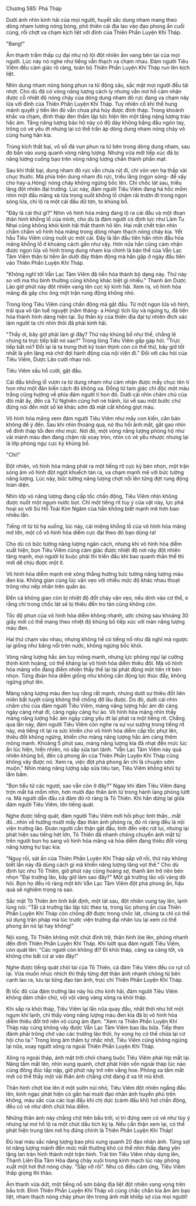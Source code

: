 




Chương 585: Phá Tháp


Dưới ánh nhìn kinh hãi của mọi người, huyết sắc dung nham mang theo dòng nham tương nóng bỏng, phô thiên cái địa lao vào đạo phong ấn cuối cùng, rồi chợt va chạm kịch liệt với đỉnh của Thiên Phần Luyện Khí Tháp.

"Bang!"

Âm thanh trầm thấp cự đại như nộ lôi đột nhiên ầm vang bên tai của mọi người. Lúc này nó nghe như tiếng vẫn thạch va chạm nhau. Đám người Tiêu Viêm đều cảm giác rõ ràng, toàn bộ Thiên Phần Luyện Khí Tháp run lên kịch liệt.

Nhìn dung nham nóng bỏng phun ra từ động sâu, sắc mặt mọi người đều tái nhợt. Cho dù đã có vòng năng lượng cách ly nhưng vẫn mơ hồ cảm nhận được cỗ nhiệt độ nóng cháy của dòng dung nham đỏ rực đang va chạm nảy lửa với đỉnh của Thiên Phần Luyện Khí Tháp. Tuy nhiên cỗ khí thế hung mãnh quyết ý tiến lên đó vẫn chưa phá hủy được đỉnh tháp. Trong khoảnh khắc va chạm, đỉnh tháp đen thẩm lập tức hiện lên một tầng năng lượng tráo hắc ám. Tầng năng lượng bảo hộ này có độ dày không bằng đầu ngón tay, trông có vẻ yếu ớt nhưng lại có thể trấn áp dòng dung nham nóng chảy vô cùng hung hãn kia.

Trùng kích thất bại, vô số đá vụn phun ra từ bên trong dòng dung nham, sau đó bắn vào xung quanh vòng năng lượng. Nhưng vừa mới tiếp xúc đã bị năng lượng cuồng bạo trên vòng năng lượng chấn thành phấn mạt.

Sau khi thất bại, dung nham đỏ rực vẫn chưa rút đi, chỉ vỏn vẹn hạ thấp vài chục thước. Mà phía trên dung nham đỏ rực, triều lãng (ngọn sóng- để vậy cho hay-a.Hóng) nóng cháy không ngừng bốc lên. Chỉ chốc lát sau, triều lãng đột nhiên đại trướng. Lúc này, đám người Tiêu Viêm đang há hốc mồm nhìn một đầu mãng xà lửa trong suốt khổng lồ chậm rãi trườn đi trong ngọn sóng lửa, chỉ lộ ra một cái đầu dữ tợn, to khủng bố.

"Đây là cái thứ gì?" Nhìn vô hình hỏa mãng đang lộ ra cái đầu và một đoạn thân hình khổng lồ của mình, cho dù là đám người có định lực như Lâm Tu Nhai cũng không khỏi kinh hãi thất thanh hô lên. Hai mắt chết trân nhìn chằm chằm vô hình hỏa mãng trong dòng nham thạch nóng chảy kia. Yết hầu Tiêu Viêm cũng nuốt ực một cái. Đây là lần đầu tiên hắn nhìn đầu hỏa mãng khổng lồ ở khoảng cách gần như vậy. Hơn nữa hắn cũng cảm nhận được ngọn lửa vô hình trong dung nham kia chính là bản thể của Vẫn Lạc Tâm Viêm thần bí tiềm ẩn dưới đáy thâm động mà hắn gặp ở ngày đầu tiên vào Thiên Phần Luyện Khí Tháp.

"Không nghĩ tới Vẫn Lạc Tâm Viêm đã tiến hóa thành bộ dạng này. Thứ này so với ma thú bình thường cũng không khác biệt gì nhiều." Thanh âm Dược Lão giờ phút này đột nhiên vang lên cực kỳ kinh hãi. Xem ra, vô hình hỏa mãng đã gây cho ông một trận rung động không nhỏ.

Trong lòng Tiêu Viêm cũng chấn động mà gật đầu. Từ một ngọn lửa vô hình, trải qua vô tận tuế nguyệt (năm tháng- a.Hóng) tích lũy và ngưng tụ, đã tiến hóa thành hình dáng hiện tại. Sự thần kỳ của thiên địa đại tự nhiên đích xác làm người ta chỉ nhìn thôi đã phải kinh hãi.

"Thầy ơi, bây giờ phải làm gì đây? Thứ này khủng bố như thế, chẳng lẽ chúng ta trực tiếp bắt nó sao?" Trong lòng Tiêu Viêm gấp gáp hỏi. "Trực tiếp bắt nó? Đổi lại là ta trong thời kỳ toàn thịnh còn có thể thử, bây giờ tốt nhất là yên lặng mà chờ đợi hành động của nội viện đi." Đối với câu hỏi của Tiêu Viêm, Dược Lão cười nhạo nói.

Tiêu Viêm xấu hổ cười, gật đầu.

Cái đầu khổng lồ vươn ra từ dung nham như cảm nhận được mấy chục tên tí hon như một đàn kiến cách đó không xa. Đồng tử tam giác chỉ độc một màu trắng cũng hướng về phía đám người tí hon đó. Dưới cái nhìn chăm chú của đôi mắt ấy, đến cả Tử Nghiên cũng hơi né tránh, lùi về sau một bước chứ đừng nói đến một số kẻ khác sớm đã mặt cắt không giọt máu.

Vô hình hỏa mãng xem đám người Tiêu Viêm như mấy con kiến, căn bản không để ý đến. Sau khi nhìn thoáng qua, nó thu hồi ánh mắt, gắt gao nhìn về đỉnh tháp tối đen như mực. Nơi đó, một vòng năng lượng phòng hộ như vải mành màu đen đang chậm rãi xoay tròn, nhìn có vẻ yếu nhược nhưng lại là lớp phòng ngự cực kỳ khủng bố.

"Chi!"

Đột nhiên, vô hình hỏa mãng phát ra một tiếng rít cực kỳ bén nhọn, một trận sóng âm vô hình đột ngột khuếch tán ra, va chạm mạnh mẽ với bức tường năng lượng. Lúc này, bức tường năng lượng chợt nổi lên từng đợt rung động toàn diện.

Nhìn lớp vỏ năng lượng đang cấp tốc chấn động, Tiêu Viêm nhịn không được nuốt một ngụm nước bọt. Chỉ một tiếng rít tùy ý của vật này, lực phá hoại so với Sư Hổ Toái Kim Ngâm của hắn không biết mạnh mẽ hơn bao nhiêu lần.

Tiếng rít từ từ hạ xuống, lúc này, cái miệng khổng lồ của vô hình hỏa mãng mở lớn, một cổ vô hình hỏa diễm cực đại theo đó bạo dũng ra!

Cho dù có bức tường năng lượng ngăn cách, nhưng khi vô hình hỏa diễm xuất hiện, bọn Tiêu Viêm cũng cảm giác được nhiệt độ nơi này đột nhiên tăng mạnh, mọi người bị buộc phải thi triển đấu khí bao quanh thân thể thì mới dễ chịu được một ít.

Vô hình hỏa diễm mạnh mẽ xông thẳng hướng bức tường năng lượng màu đen kia. Không gian cùng lúc văn vẹo với nhiều mức độ khác nhau thoạt trông như nếp nhăn trên quần áo.

Đến cả không gian còn bị nhiệt độ đốt cháy vặn vẹo, nếu dính vào cơ thể, e rằng chỉ trong chốc lát sẽ bị thiêu đến tro tàn cũng không còn.

Tốc độ phun của vô hình hỏa diễm không nhanh, ước chừng sau khoảng 30 giây mới có thể mang theo nhiệt độ khủng bố tiếp xúc với màn năng lượng màu đen.

Hai thứ chạm vào nhau, nhưng không hề có tiếng nổ như đã nghĩ mà ngược lại giống như băng nổi trên nước, không ngừng bốc khói.

Vòng năng lượng hắc ám tuy mỏng manh, nhưng lực phòng ngự lại cường thịnh kinh hoàng, có thể kháng lại vô hình hỏa diễm thiêu đốt. Mà vô hình hỏa mãng vốn đang điềm nhiên thấy thế lại tái phát động một tiến rít bén nhọn. Từng đoàn hỏa diễm giống như không cần động lực thúc đẩy, không ngừng phụt lên.

Màng năng lượng màu đen tuy rằng rất mạnh, nhưng dưới sự thiêu đốt liên miên bất tuyệt cũng không thể chống đỡ lâu được. Do đó, dưới cái nhìn chăm chú của đám người Tiêu Viêm, màng năng lượng hắc ám đó càng ngày càng nhạt đi, càng ngày càng hư ảo. Vô hình hỏa mãng nhìn thấy màng năng lượng hắc ám ngày càng yếu ớt lại phát ra một tiếng rít. Chẳng qua lần này, đám người Tiêu Viêm còn nghe ra sự vui sướng trong tiếng rít này, mà tiếng rít lại ra sức khiến cho vô hình hỏa diễm cấp tốc phụt lên, thiêu đốt không ngừng, khiến cho màng năng lượng hắc ám càng thêm mỏng manh. Khoảng 5 phút sau, màng năng lượng kia đã nhạt đến mức lúc ẩn lúc hiện, hiển nhiên, nó sắp sửa tan tành. "Vẫn Lạc Tâm Viêm này quả nhiên khủng bố, đến cả phong ấn của Thiên Phần Luyện Khí Tháp cũng không vây được nó. Xem ra, việc đột phá phong ấn chỉ là chuyện sớm muộn." Nhìn màng năng lượng sắp sửa tiêu tan, Tiêu Viêm không khỏi tự lẩm bẩm.

"Bọn tiểu tử các ngươi, sao vẫn còn ở đây?" Ngay khi đám Tiêu Viêm đang trợn mắt há mồm nhìn, hơn mười đạo thân ảnh từ trong hành lang phóng lướt ra. Mà người dẫn đầu cả đám đó rõ ràng là Tô Thiên. Khi hắn dừng lại giữa đám người Tiêu Viêm, lớn tiếng quát.

Nghe được tiếng quát, đám người Tiêu Viêm mới hồi phục tinh thần…mắt đỏ…nhìn về hướng mười mấy đạo thân ảnh phóng ra, đó rõ ràng đều là nội viện trưởng lão. Đoàn người cẩn thận gật đầu, tính đến việc rút lui, nhưng lại phát hiện sau tiếng hét lớn, Tô Thiên đã nhanh chóng chuyển ánh mắt từ trên người bọn họ sang vô hình hỏa mãng và hỏa diễm đang thiêu đốt vòng năng lượng hư bạc kia.

"Nguy rồi, sát ấn của Thiên Phần Luyện Khí Tháp sắp vỡ rồi, thứ này không biết lần này đã dùng cách gì mà khiến năng lượng tăng vọt thế." Cho dù định lực như Tô Thiên, giờ phút này cũng hoảng sợ, thanh âm trở nên bén nhọn "Đại trưởng lão, bây giờ làm sao đây?" Một gã trưởng lão vội vàng dò hỏi. Bọn họ đều rõ ràng một khi Vẫn Lạc Tâm Viêm đột phá phong ấn, hậu quả sẽ nghiêm trọng ra sao.

Sắc mặt Tô Thiên âm tình bất định, một lát sau, đột nhiên vung tay lên, lạnh lùng nói: "Tất cả trưởng lão lập tức theo ta, trong lúc phong ấn của Thiên Phần Luyện Khí Tháp còn chống đỡ được trong chốc lát, chúng ta chỉ có thể sử dụng trận pháp mà lúc trước viện trưởng đại nhân lưu lại xem có thể phong ấn nó lại hay không!"

Nói xong, Tô Thiên không một chút đình trệ, thân hình lóe lên, phóng nhanh đến đỉnh Thiên Phần Luyện Khí Tháp. Khi lướt qua đám người Tiêu Viêm, còn quát lên: "Các ngươi còn không đi? Đi khỏi tháp, càng xa càng tốt, và không cho bất cứ ai vào đây!"

Nghe được tiếng quát chói tai của Tô Thiên, cả đám Tiêu Viêm đếu co rụt cổ lại. Vừa muốn nhúc nhích thì thấy từng đợt thân ảnh nhanh chóng từ bên cạnh lao ra, lưu lại từng đạo tàn ảnh, trực chỉ Thiên Phần Luyện Khí Tháp.

Bị tốc độ của đám trưởng lão này hù cho kinh hãi, đám người Tiêu Viêm không dám chần chừ, vội vội vàng vàng xông ra khỏi tháp.

Khi sắp ra khỏi tháp, Tiêu Viêm lại lần nữa quay đầu, nhất thời như hít một ngụm khí lạnh, chỉ thấy vòng năng lượng màu đen kia đã bị vô hình hỏa diễm thiêu đốt trở nên vô cùng ảm đạm. "Xem ra Thiên Phần Luyện Khí Tháp này cũng không vây được Vẫn Lạc Tâm Viêm bao lâu bữa. Tiếp theo đành phải trông chờ vào các trưởng lão thôi, hy vọng họ có thể chừa lại cơ hội cho ta." Trong lòng âm thầm tự nhắc nhở, Tiêu Viêm cũng không ngừng lại nữa, xoay người xông ra ngoài Thiên Phần Luyện Khí Tháp.

Xông ra ngoài tháp, ánh mặt trời chói chang buộc Tiêu Viêm phải híp mắt lại. Nâng tầm mắt lên, nhìn xung quanh, chợt phát hiện vốn ngoài tháp lúc nào cũng đông đúc tấp nập, giờ phút này trở nên vắng hoe. Phóng xa tầm mắt mới có thể thấy một vài thân ảnh chằng chịt đang ở xa tít mù khơi.

Thân hình chợt lóe lên ở một sườn núi nhỏ, Tiêu Viêm đột nhiên ngẩng đầu lên, kinh ngạc phát hiện có gần hai mươi đạo nhân ảnh huyền phù trên không, màu sắc của các loại đấu khí chị dực (cánh đấu khí) hơi chấn động, đều có vẻ như dính chút hỏa diễm.

Những thân ảnh này chằng chịt trên bầu trời, vị trí đứng xem có vẻ như tùy ý nhưng lại mơ hồ lộ ra một chút dấu tích kỳ lạ. Nếu cẩn thận xem lại, có thể phát hiện trung tâm nơi họ đứng chính là Thiên Phần Luyện Khí Tháp!

Đủ loại màu sắc năng lượng bao phủ xung quanh 20 đạo nhân ảnh. Từng sợi tơ năng lượng mảnh đến mức mắt thường khó có thể nhìn thấp đang yên lặng lan tràn hình thành một trận hình. Trái tim Tiêu Viêm nhảy dựng lên, Thanh Liên Địa Tâm Hỏa đang chảy xuôi trong kinh mạch lúc này phóng xuất một hơi thở nóng cháy. "Sắp vỡ rồi". Như có điều cảm ứng, Tiêu Viêm thấp giọng thì thào.

Âm thanh vừa dứt, một tiếng nổ sơn băng địa liệt đột nhiên vang vọng trên bầu trời. Đỉnh Thiên Phần Luyện Khí Tháp vô cùng chắc chắn kia ầm ầm bạo liệt, nham thạch nóng chảy phun lên trong ánh mắt khiếp sợ của mọi người!




